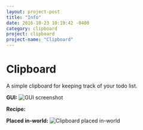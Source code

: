 ```yaml
---
layout: project-post
title: "Info"
date: 2016-10-23 10:19:42 -0400
category: clipboard
project: clipboard
project-name: "Clipboard"
---
```


<h1><span class="mcitem" data-item="clipboard:clipboard"></span>Clipboard</h1>
A simple clipboard for keeping track of your todo list.

**GUI:**
![GUI screenshot](http://i.imgur.com/6XxKHnJ.png)

**Recipe:**
<canvas class="recipe crafting" data-input="minecraft:dye:0,feather,empty,paper,wooden_pressure_plate,empty,empty,empty,empty" data-output="clipboard:clipboard"></canvas>

**Placed in-world:**
![Clipboard placed in-world](http://i.imgur.com/g7CDrNs.png)